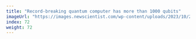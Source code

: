 ```yaml
---
title: "Record-breaking quantum computer has more than 1000 qubits"
imageUrl: "https://images.newscientist.com/wp-content/uploads/2023/10/24143843/SEI_177256796.jpg?width=600"
index: 72
weight: 72
---
```

